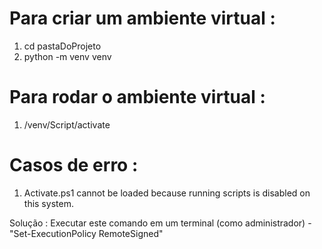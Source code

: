 # Para criar um ambiente virtual :
1. cd pastaDoProjeto
2. python -m venv venv

# Para rodar o ambiente virtual : 
1. /venv/Script/activate

# Casos de erro :

1. Activate.ps1 cannot be loaded because running scripts is disabled on this system.

Solução : Executar este comando em um terminal (como administrador) -  "Set-ExecutionPolicy RemoteSigned"
